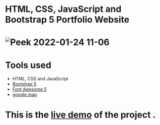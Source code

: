 HTML, CSS, JavaScript and Bootstrap 5 Portfolio Website
=======
# ![Peek 2022-01-24 11-06](https://user-images.githubusercontent.com/11813341/150726892-d47d1860-b157-4453-aab0-860b1328b25c.gif)

# Tools used #
* HTML, CSS and JavaScript
* [Bootstrap 5](https://getbootstrap.com/docs/5.0/getting-started/introduction/)
* [Font Awesome 5](https://fontawesome.com/)
* [google map](https://www.embed-map.com/)

# This is the [live demo](https://brad-portfolio.netlify.app/) of the project . 

